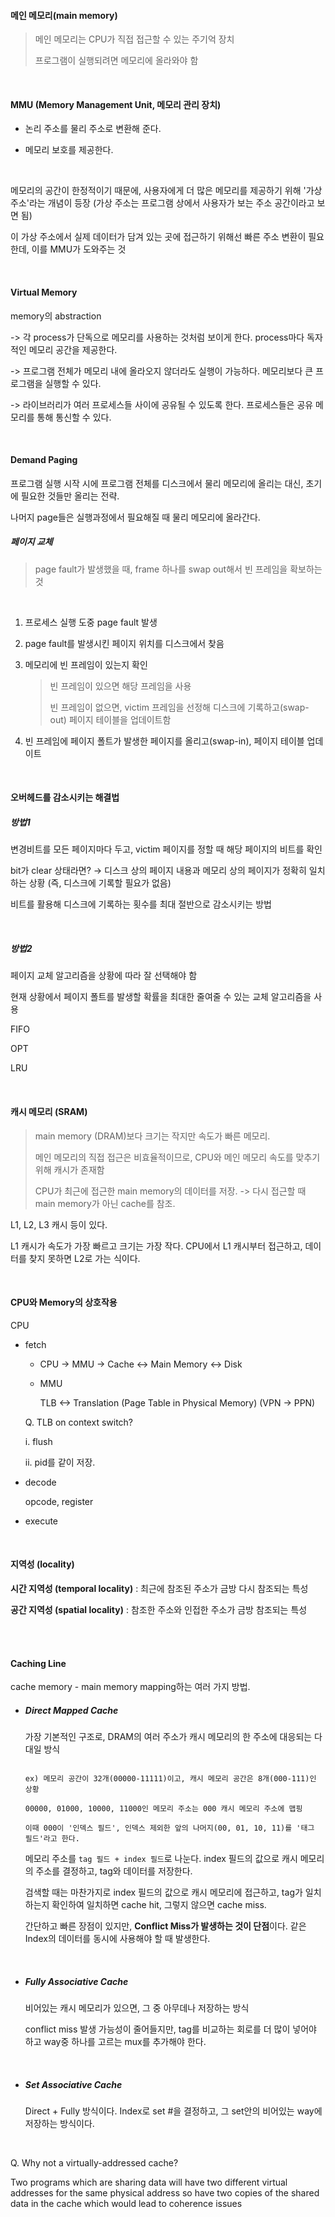#### 메인 메모리(main memory)

> 메인 메모리는 CPU가 직접 접근할 수 있는 주기억 장치
>
> 프로그램이 실행되려면 메모리에 올라와야 함

<br>

#### MMU (Memory Management Unit, 메모리 관리 장치)

- 논리 주소를 물리 주소로 변환해 준다.

- 메모리 보호를 제공한다.

<br>

메모리의 공간이 한정적이기 때문에, 사용자에게 더 많은 메모리를 제공하기 위해 '가상 주소'라는 개념이 등장 (가상 주소는 프로그램 상에서 사용자가 보는 주소 공간이라고 보면 됨)

이 가상 주소에서 실제 데이터가 담겨 있는 곳에 접근하기 위해선 빠른 주소 변환이 필요한데, 이를 MMU가 도와주는 것

<br>

#### Virtual Memory

memory의 abstraction

-> 각 process가 단독으로 메모리를 사용하는 것처럼 보이게 한다. process마다 독자적인 메모리 공간을 제공한다.

-> 프로그램 전체가 메모리 내에 올라오지 않더라도 실행이 가능하다. 메모리보다 큰 프로그램을 실행할 수 있다.

-> 라이브러리가 여러 프로세스들 사이에 공유될 수 있도록 한다. 프로세스들은 공유 메모리를 통해 통신할 수 있다.

<br>

#### Demand Paging

프로그램 실행 시작 시에 프로그램 전체를 디스크에서 물리 메모리에 올리는 대신, 초기에 필요한 것들만 올리는 전략.

나머지 page들은 실행과정에서 필요해질 때 물리 메모리에 올라간다.

#####  페이지 교체

> page fault가 발생했을 때, frame 하나를 swap out해서 빈 프레임을 확보하는 것

<br>

1. 프로세스 실행 도중 page fault 발생

2. page fault를 발생시킨 페이지 위치를 디스크에서 찾음

3. 메모리에 빈 프레임이 있는지 확인

   > 빈 프레임이 있으면 해당 프레임을 사용
   >
   > 빈 프레임이 없으면, victim 프레임을 선정해 디스크에 기록하고(swap-out) 페이지 테이블을 업데이트함

4. 빈 프레임에 페이지 폴트가 발생한 페이지를 올리고(swap-in), 페이지 테이블 업데이트

<br>

#### 오버헤드를 감소시키는 해결법

##### 방법1

변경비트를 모든 페이지마다 두고, victim 페이지를 정할 때 해당 페이지의 비트를 확인

bit가 clear 상태라면? → 디스크 상의 페이지 내용과 메모리 상의 페이지가 정확히 일치하는 상황
(즉, 디스크에 기록할 필요가 없음)

비트를 활용해 디스크에 기록하는 횟수를 최대 절반으로 감소시키는 방법

<br>

##### 방법2

페이지 교체 알고리즘을 상황에 따라 잘 선택해야 함

현재 상황에서 페이지 폴트를 발생할 확률을 최대한 줄여줄 수 있는 교체 알고리즘을 사용

FIFO

OPT

LRU

<br>

#### 캐시 메모리 (SRAM)

> main memory (DRAM)보다 크기는 작지만 속도가 빠른 메모리.
>
> 메인 메모리의 직접 접근은 비효율적이므로, CPU와 메인 메모리 속도를 맞추기 위해 캐시가 존재함
>
> CPU가 최근에 접근한 main memory의 데이터를 저장. -> 다시 접근할 때 main memory가 아닌 cache를 참조.

L1, L2, L3 캐시 등이 있다.

L1 캐시가 속도가 가장 빠르고 크기는 가장 작다. CPU에서 L1 캐시부터 접근하고, 데이터를 찾지 못하면 L2로 가는 식이다.

<br>

#### CPU와 Memory의 상호작용

CPU

- fetch

   - CPU -> MMU -> Cache <-> Main Memory <-> Disk 
   
   - MMU
   
      TLB <-> Translation (Page Table in Physical Memory) (VPN -> PPN)

   Q. TLB on context switch?

   i. flush
  
   ii. pid를 같이 저장.

- decode

  opcode, register

- execute

<br>

#### 지역성 (locality)

**시간 지역성 (temporal locality)** : 최근에 참조된 주소가 금방 다시 참조되는 특성

**공간 지역성 (spatial locality)** : 참조한 주소와 인접한 주소가 금방 참조되는 특성

<br>

<br>

#### Caching Line

cache memory - main memory mapping하는 여러 가지 방법.

- ##### Direct Mapped Cache

  가장 기본적인 구조로, DRAM의 여러 주소가 캐시 메모리의 한 주소에 대응되는 다대일 방식

  ```

  ex) 메모리 공간이 32개(00000-11111)이고, 캐시 메모리 공간은 8개(000-111)인 상황

  00000, 01000, 10000, 11000인 메모리 주소는 000 캐시 메모리 주소에 맵핑

  이때 000이 '인덱스 필드', 인덱스 제외한 앞의 나머지(00, 01, 10, 11)를 '태그 필드'라고 한다.

  ```
  
  메모리 주소를 `tag 필드 + index 필드`로 나눈다. index 필드의 값으로 캐시 메모리의 주소를 결정하고, tag와 데이터를 저장한다.

  검색할 때는 마찬가지로 index 필드의 값으로 캐시 메모리에 접근하고, tag가 일치하는지 확인하여 일치하면 cache hit, 그렇지 않으면 cache miss.

  간단하고 빠른 장점이 있지만, **Conflict Miss가 발생하는 것이 단점**이다. 같은 Index의 데이터를 동시에 사용해야 할 때 발생한다.

  <br>

- ##### Fully Associative Cache 

  비어있는 캐시 메모리가 있으면, 그 중 아무데나 저장하는 방식

  conflict miss 발생 가능성이 줄어들지만, tag를 비교하는 회로를 더 많이 넣어야 하고 way중 하나를 고르는 mux를 추가해야 한다.

  <br>

- ##### Set Associative Cache

  Direct + Fully 방식이다. Index로 set #을 결정하고, 그 set안의 비어있는 way에 저장하는 방식이다.

<br>

Q. Why not a virtually-addressed cache?

Two programs which are sharing data will have two different virtual addresses for the same physical address so have two copies of the shared data in the cache which would lead to coherence issues

<br>
